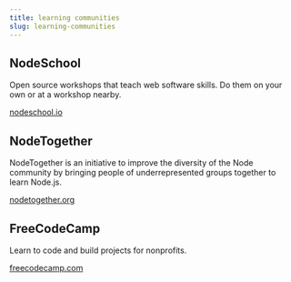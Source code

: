 ```yaml
---
title: learning communities
slug: learning-communities
---
```


## NodeSchool
Open source workshops that teach web software skills. Do them on your own or at a workshop nearby.

[nodeschool.io](http://nodeschool.io)

## NodeTogether
NodeTogether is an initiative to improve the diversity of the Node community by bringing people of underrepresented groups together to learn Node.js.

[nodetogether.org](http://www.nodetogether.org/)

## FreeCodeCamp
Learn to code and build projects for nonprofits.

[freecodecamp.com](http://freecodecamp.com)
